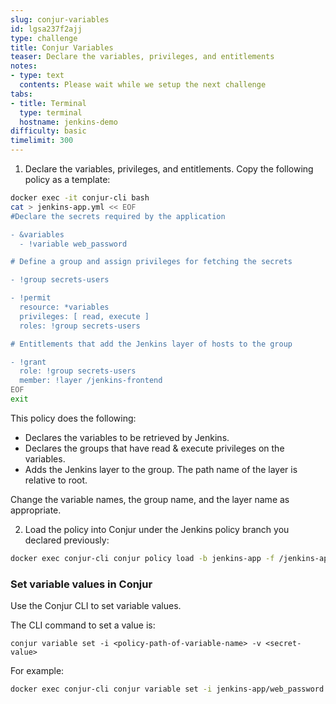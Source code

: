 ```yaml
---
slug: conjur-variables
id: lgsa237f2ajj
type: challenge
title: Conjur Variables
teaser: Declare the variables, privileges, and entitlements
notes:
- type: text
  contents: Please wait while we setup the next challenge
tabs:
- title: Terminal
  type: terminal
  hostname: jenkins-demo
difficulty: basic
timelimit: 300
---
```


1. Declare the variables, privileges, and entitlements. Copy the following policy as a template:

```bash
docker exec -it conjur-cli bash
cat > jenkins-app.yml << EOF
#Declare the secrets required by the application

- &variables
  - !variable web_password

# Define a group and assign privileges for fetching the secrets

- !group secrets-users

- !permit
  resource: *variables
  privileges: [ read, execute ]
  roles: !group secrets-users

# Entitlements that add the Jenkins layer of hosts to the group

- !grant
  role: !group secrets-users
  member: !layer /jenkins-frontend
EOF
exit
```

This policy does the following:

- Declares the variables to be retrieved by Jenkins.
- Declares the groups that have read & execute privileges on the variables.
- Adds the Jenkins layer to the group. The path name of the layer is relative to root.

Change the variable names, the group name, and the layer name as appropriate.

2. Load the policy into Conjur under the Jenkins policy branch you declared previously:

```bash
docker exec conjur-cli conjur policy load -b jenkins-app -f /jenkins-app.yml
```

### Set variable values in Conjur

Use the Conjur CLI to set variable values.

The CLI command to set a value is:

`conjur variable set -i <policy-path-of-variable-name> -v <secret-value>`

For example:

```bash
docker exec conjur-cli conjur variable set -i jenkins-app/web_password -v NotSoSecureSecret
```
